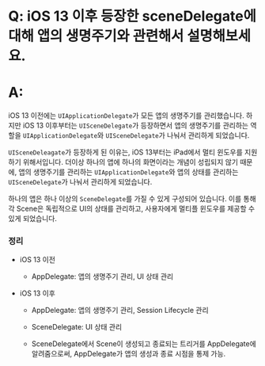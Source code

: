 # Q: iOS 13 이후 등장한 sceneDelegate에 대해 앱의 생명주기와 관련해서 설명해보세요.

# A:

iOS 13 이전에는 `UIApplicationDelegate`가 모든 앱의 생명주기를 관리했습니다. 하지만 iOS 13 이후부터는 `UISceneDelegate`가 등장하면서 앱의 생명주기를 관리하는 역할을 `UIApplicationDelegate`와 `UISceneDelegate`가 나눠서 관리하게 되었습니다.

`UISceneDeleagate`가 등장하게 된 이유는, iOS 13부터는 iPad에서 멀티 윈도우를 지원하기 위해서입니다. 더이상 하나의 앱에 하나의 화면이라는 개념이 성립되지 않기 때문에, 앱의 생명주기를 관리하는 `UIApplicationDelegate`와 앱의 상태를 관리하는 `UISceneDelegate`가 나눠서 관리하게 되었습니다.

하나의 앱은 하나 이상의 `SceneDelegate`를 가질 수 있게 구성되어 있습니다. 이를 통해 각 Scene은 독립적으로 UI의 상태를 관리하고, 사용자에게 멀티플 윈도우를 제공할 수 있게 되었습니다.

### 정리

* iOS 13 이전
  * AppDelegate: 앱의 생명주기 관리, UI 상태 관리


* iOS 13 이후
  * AppDelegate: 앱의 생명주기 관리, Session Lifecycle 관리
  * SceneDelegate: UI 상태 관리
  
  * SceneDelegate에서 Scene이 생성되고 종료되는 트리거를 AppDelegate에 알려줌으로써, AppDelegate가 앱의 생성과 종료 시점을 통제 가능.
